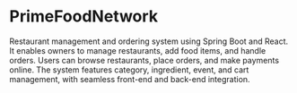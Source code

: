 # PrimeFoodNetwork
Restaurant management and ordering system using Spring Boot and React. It enables owners to manage restaurants, add food items, and handle orders. Users can browse restaurants, place orders, and make payments online. The system features category, ingredient, event, and cart management, with seamless front-end and back-end integration.
